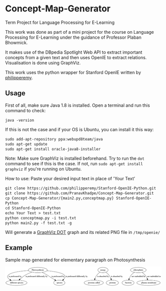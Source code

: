 # Concept-Map-Generator
Term Project for Language Processing for E-Learning

This work was done as part of a mini project for the course on Language Processing for E-Learning under the guidance of Professor Plaban Bhowmick.

It makes use of the DBpedia Spotlight Web API to extract important concepts from a given text and then uses OpenIE to extract relations. Visualisation is done using GraphViz.

This work uses the python wrapper for Stanford OpenIE written by [philipperemy](https://github.com/philipperemy/Stanford-OpenIE-Python).

## Usage

First of all, make sure Java 1.8 is installed. Open a terminal and run this command to check:

```
java -version
```

If this is not the case and if your OS is Ubuntu, you can install it this way:

```
sudo add-apt-repository ppa:webupd8team/java
sudo apt-get update
sudo apt-get install oracle-java8-installer
```
Note: Make sure GraphViz is installed beforehand. Try to run the `dot` command to see if this is the case. If not, run `sudo apt-get install graphviz` if you're running on Ubuntu. 

How to use:
Paste your desired input text in place of 'Your Text'
```
git clone https://github.com/philipperemy/Stanford-OpenIE-Python.git
git clone https://github.com/PranavKhadpe/Concept-Map-Generator.git
cp Concept-Map-Generator/{main2.py,conceptmap.py} Stanford-OpenIE-Python
cd Stanford-OpenIE-Python
echo Your Text > test.txt
python conceptmap.py -i test.txt
python main2.py -f test.txt -g
```
Will generate a [GraphViz DOT](http://www.graphviz.org/) graph and its related PNG file in `/tmp/openie/`

## Example

Sample map generated for elementary paragraph on Photosynthesis

<div align="center">
  <img src="img/out.png"><br><br>
</div>



